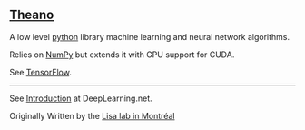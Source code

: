 ## [Theano](#theano)

A low level [python](#python) library machine learning and neural network algorithms.

Relies on [NumPy](#numpy) but extends it with GPU support for CUDA.

See [TensorFlow](#tensorflow).


---
See [Introduction](http://deeplearning.net/software/theano/introduction.html#introduction]) at DeepLearning.net.

Originally Written by the [Lisa lab in Montréal](https://mila.quebec/en/)
